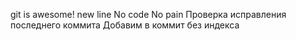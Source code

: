 git is awesome!
new line
No code No pain
Проверка исправления последнего коммита
Добавим в коммит без индекса
